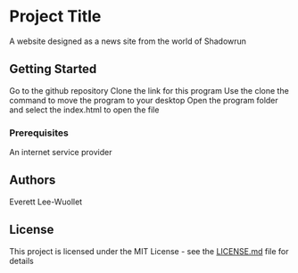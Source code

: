 # Project Title

A website designed as a news site from the world of Shadowrun

## Getting Started

Go to the github repository
Clone the link for this program
Use the clone the command to move the program to your desktop
Open the program folder and select the index.html to open the file

### Prerequisites

An internet service provider

## Authors

Everett Lee-Wuollet

## License

This project is licensed under the MIT License - see the [LICENSE.md](LICENSE.md) file for details
